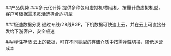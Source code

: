 ##产品优势
###多元化计算
提供多种包月虚拟机/物理机、按量计费虚拟机型，客户可根据需求灵活选择合适机型

###极速数据分发
通过专线/28线BGP，下机数据可快速上云，并在云上可直接分发给下游客户，安全极速

###弹性存储
云上的数据，可在不同类型的存储介质中按需弹性切换，降低运营成本

